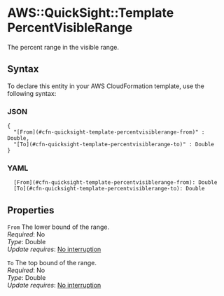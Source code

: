 # AWS::QuickSight::Template PercentVisibleRange<a name="aws-properties-quicksight-template-percentvisiblerange"></a>

The percent range in the visible range\.

## Syntax<a name="aws-properties-quicksight-template-percentvisiblerange-syntax"></a>

To declare this entity in your AWS CloudFormation template, use the following syntax:

### JSON<a name="aws-properties-quicksight-template-percentvisiblerange-syntax.json"></a>

```
{
  "[From](#cfn-quicksight-template-percentvisiblerange-from)" : Double,
  "[To](#cfn-quicksight-template-percentvisiblerange-to)" : Double
}
```

### YAML<a name="aws-properties-quicksight-template-percentvisiblerange-syntax.yaml"></a>

```
  [From](#cfn-quicksight-template-percentvisiblerange-from): Double
  [To](#cfn-quicksight-template-percentvisiblerange-to): Double
```

## Properties<a name="aws-properties-quicksight-template-percentvisiblerange-properties"></a>

`From`  <a name="cfn-quicksight-template-percentvisiblerange-from"></a>
The lower bound of the range\.  
*Required*: No  
*Type*: Double  
*Update requires*: [No interruption](https://docs.aws.amazon.com/AWSCloudFormation/latest/UserGuide/using-cfn-updating-stacks-update-behaviors.html#update-no-interrupt)

`To`  <a name="cfn-quicksight-template-percentvisiblerange-to"></a>
The top bound of the range\.  
*Required*: No  
*Type*: Double  
*Update requires*: [No interruption](https://docs.aws.amazon.com/AWSCloudFormation/latest/UserGuide/using-cfn-updating-stacks-update-behaviors.html#update-no-interrupt)